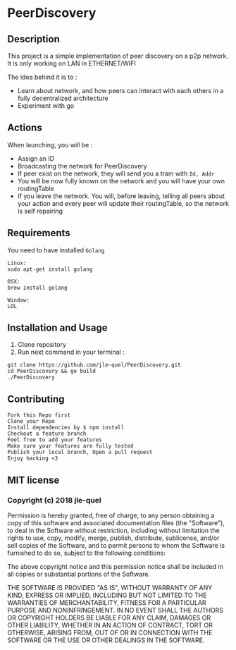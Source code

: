 # PeerDiscovery

## Description

This project is a simple implementation of peer discovery on a p2p network.
It is only working on LAN in ETHERNET/WIFI

The idea behind it is to :
- Learn about network, and how peers can interact with each others in a fully decentralized architecture
- Experiment with go

## Actions

When launching, you will be :
- Assign an ID
- Broadcasting the network for PeerDiscovery
- If peer exist on the network, they will send you a tram with `Id, Addr`
- You will be now fully known on the network and you will have your own routingTable
- If you leave the network. You will, before leaving, telling all peers about your action and every peer will update their routingTable, so the network is self repairing

## Requirements

You need to have installed `Golang`

```
Linux:
sudo apt-get install golang

OSX:
brew install golang

Window:
LOL
```

## Installation and Usage

1. Clone repository
2. Run next command in your terminal :

```
git clone https://github.com/jle-quel/PeerDiscovery.git
cd PeerDiscovery && go build
./PeerDiscovery
```

## Contributing

    Fork this Repo first
    Clone your Repo
    Install dependencies by $ npm install
    Checkout a feature branch
    Feel free to add your features
    Make sure your features are fully tested
    Publish your local branch, Open a pull request
    Enjoy hacking <3

## MIT license

### Copyright (c) 2018 jle-quel

Permission is hereby granted, free of charge, to any person obtaining a copy of this software and associated documentation files (the "Software"), to deal in the Software without restriction, including without limitation the rights to use, copy, modify, merge, publish, distribute, sublicense, and/or sell copies of the Software, and to permit persons to whom the Software is furnished to do so, subject to the following conditions:

The above copyright notice and this permission notice shall be included in all copies or substantial portions of the Software.

THE SOFTWARE IS PROVIDED "AS IS", WITHOUT WARRANTY OF ANY KIND, EXPRESS OR IMPLIED, INCLUDING BUT NOT LIMITED TO THE WARRANTIES OF MERCHANTABILITY, FITNESS FOR A PARTICULAR PURPOSE AND NONINFRINGEMENT. IN NO EVENT SHALL THE AUTHORS OR COPYRIGHT HOLDERS BE LIABLE FOR ANY CLAIM, DAMAGES OR OTHER LIABILITY, WHETHER IN AN ACTION OF CONTRACT, TORT OR OTHERWISE, ARISING FROM, OUT OF OR IN CONNECTION WITH THE SOFTWARE OR THE USE OR OTHER DEALINGS IN THE SOFTWARE.
